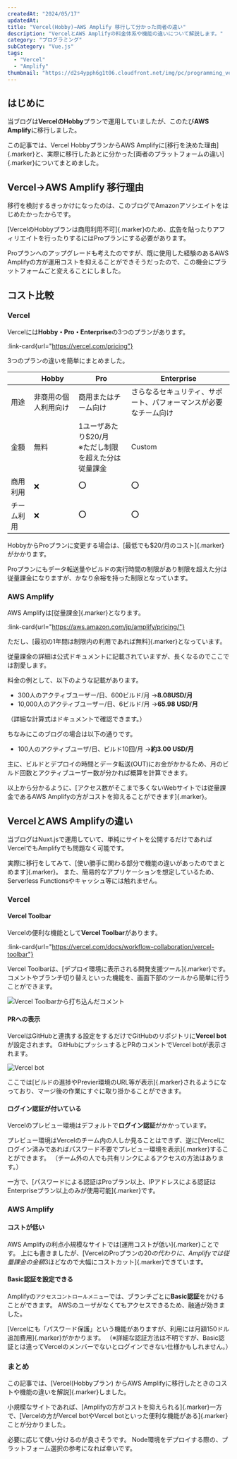 ```yaml
---
createdAt: "2024/05/17"
updatedAt:
title: "Vercel(Hobby)→AWS Amplify 移行して分かった両者の違い"
description: "VercelとAWS Amplifyの料金体系や機能の違いについて解説します。"
category: "プログラミング"
subCategory: "Vue.js"
tags:
  - "Vercel"
  - "Amplify"
thumbnail: "https://d2s4ypph6g1t06.cloudfront.net/img/pc/programming_vercel-vs-amplify_vercel-amplify.webp"
---
```


## はじめに

当ブログは**VercelのHobby**プランで運用していましたが、このたび**AWS Amplify**に移行しました。

この記事では、Vercel HobbyプランからAWS Amplifyに[移行を決めた理由]{.marker}と、実際に移行したあとに分かった[両者のプラットフォームの違い]{.marker}についてまとめました。

## Vercel→AWS Amplify 移行理由

移行を検討するきっかけになったのは、このブログでAmazonアソシエイトをはじめたかったからです。

[VercelのHobbyプランは商用利用不可]{.marker}のため、広告を貼ったりアフィリエイトを行ったりするにはProプランにする必要があります。

Proプランへのアップグレードも考えたのですが、既に使用した経験のあるAWS Amplifyの方が運用コストを抑えることができそうだったので、この機会にプラットフォームごと変えることにしました。

## コスト比較

### Vercel

Vercelには**Hobby・Pro・Enterprise**の3つのプランがあります。

:link-card{url="https://vercel.com/pricing"}

3つのプランの違いを簡単にまとめました。

|            | Hobby                | Pro                                                    | Enterprise                                                       |
| ---------- | -------------------- | ------------------------------------------------------ | ---------------------------------------------------------------- |
| 用途       | 非商用の個人利用向け | 商用またはチーム向け                                   | さらなるセキュリティ、サポート、パフォーマンスが必要なチーム向け |
| 金額       | 無料                 | 1ユーザあたり$20/月<br>※ただし制限を超えた分は従量課金 | Custom                                                           |
| 商用利用   | ❌                   | ⭕                                                     | ⭕                                                               |
| チーム利用 | ❌                   | ⭕                                                     | ⭕                                                               |

HobbyからProプランに変更する場合は、[最低でも$20/月のコスト]{.marker}がかかります。

Proプランにもデータ転送量やビルドの実行時間の制限があり制限を超えた分は従量課金になりますが、かなり余裕を持った制限となっています。

### AWS Amplify

AWS Amplifyは[従量課金]{.marker}となります。

:link-card{url="https://aws.amazon.com/jp/amplify/pricing/"}

ただし、[最初の1年間は制限内の利用であれば無料]{.marker}となっています。

従量課金の詳細は公式ドキュメントに記載されていますが、長くなるのでここでは割愛します。

料金の例として、以下のような記載があります。

- 300人のアクティブユーザー/日、600ビルド/月
  →**8.08USD/月**
- 10,000人のアクティブユーザー/日、6ビルド/月
  →**65.98 USD/月**

（詳細な計算式はドキュメントで確認できます。）

ちなみにこのブログの場合は以下の通りです。

- 100人のアクティブユーザ/日、ビルド10回/月
  →**約3.00 USD/月**

主に、ビルドとデプロイの時間とデータ転送(OUT)にお金がかかるため、月のビルド回数とアクティブユーザー数が分かれば概算を計算できます。

以上から分かるように、[アクセス数がそこまで多くないWebサイトでは従量課金であるAWS Amplifyの方がコストを抑えることができます]{.marker}。

## VercelとAWS Amplifyの違い

当ブログはNuxt.jsで運用していて、単純にサイトを公開するだけであればVercelでもAmplifyでも問題なく可能です。

実際に移行をしてみて、[使い勝手に関わる部分で機能の違いがあったのでまとめます]{.marker}。
また、簡易的なアプリケーションを想定しているため、Serverless Functionsやキャッシュ等には触れません。

### Vercel

#### Vercel Toolbar

Vercelの便利な機能として**Vercel Toolbar**があります。

:link-card{url="https://vercel.com/docs/workflow-collaboration/vercel-toolbar"}

Vercel Toolbarは、[デプロイ環境に表示される開発支援ツール]{.marker}です。
コメントやブランチ切り替えといった機能を、画面下部のツールから簡単に行うことができます。

![Vercel Toolbarから打ち込んだコメント](https://d2s4ypph6g1t06.cloudfront.net/img/pc/programming_vercel-vs-amplify_vercel1.webp)

#### PRへの表示

VercelはGitHubと連携する設定をするだけでGitHubのリポジトリに**Vercel bot**が設定されます。
GitHubにプッシュするとPRのコメントでVercel botが表示されます。

![Vercel bot](https://d2s4ypph6g1t06.cloudfront.net/img/pc/programming_vercel-vs-amplify_vercel2.webp)

ここでは[ビルドの進捗やPrevier環境のURL等が表示]{.marker}されるようになっており、マージ後の作業にすぐに取り掛かることができます。

#### ログイン認証が付いている

Vercelのプレビュー環境はデフォルトで**ログイン認証**がかかっています。

プレビュー環境はVercelのチーム内の人しか見ることはできず、逆に[Vercelにログイン済みであればパスワード不要でプレビュー環境を表示]{.marker}することができます。
（チーム外の人でも共有リンクによるアクセスの方法はあります。）

一方で、[パスワードによる認証はProプラン以上、IPアドレスによる認証はEnterpriseプラン以上のみが使用可能]{.marker}です。

### AWS Amplify

#### コストが低い

AWS Amplifyの利点小規模なサイトでは[運用コストが低い]{.marker}ことです。
上にも書きましたが、[VercelのProプランの$20の代わりに、Amplifyでは従量課金の金額$3ほどなので大幅にコストカット]{.marker}できています。

#### Basic認証を設定できる

Amplifyの`アクセスコントロールメニュー`では、ブランチごとに**Basic認証**をかけることができます。
AWSのユーザがなくてもアクセスできるため、融通が効きました。

[Vercelにも「パスワード保護」という機能がありますが、利用には月額150ドル追加費用]{.marker}がかかります。
（※詳細な認証方法は不明ですが、Basic認証とは違ってVercelのメンバーでないとログインできない仕様かもしれません。）

### まとめ

この記事では、[Vercel(Hobbyプラン) からAWS Amplifyに移行したときのコストや機能の違いを解説]{.marker}しました。

小規模なサイトであれば、[Amplifyの方がコストを抑えられる]{.marker}一方で、[Vercelの方がVercel botやVercel botといった便利な機能がある]{.marker}ことが分かりました。

必要に応じて使い分けるのが良さそうです。
Node環境をデプロイする際の、プラットフォーム選択の参考になれば幸いです。
